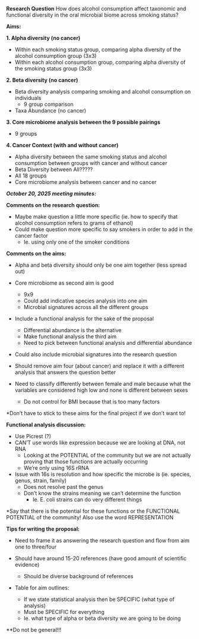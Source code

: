 **Research Question**
How does alcohol consumption affect taxonomic and functional diversity in the oral microbial biome across smoking status?

**Aims:**

**1. Alpha diversity (no cancer)**
- Within each smoking status group, comparing alpha diversity of the alcohol consumption group (3x3)
- Within each alcohol consumption group, comparing alpha diversity of the smoking status group (3x3)

**2. Beta diversity  (no cancer)**
- Beta diversity analysis comparing smoking and alcohol consumption on individuals
  - 9 group comparison
- Taxa Abundance  (no cancer)

**3. Core microbiome analysis between the 9 possible pairings**
- 9 groups

**4. Cancer Context	 (with and without cancer)**
- Alpha diversity between the same smoking status and alcohol consumption between groups with cancer and without cancer
- Beta Diversity between All?????
- All 18 groups
- Core microbiome analysis between cancer and no cancer

***October 20, 2025 meeting minutes:***

**Comments on the research question:**
- Maybe make question a little more specific (ie. how to specify that alcohol consumption refers to grams of ethanol)
- Could make question more specific to say smokers in order to add in the cancer factor
  - Ie. using only one of the smoker conditions

**Comments on the aims:**
- Alpha and beta diversity should only be one aim together (less spread out)

- Core microbiome as second aim is good
  - 9x9
  - Could add indicative species analysis into one aim
  - Microbial signatures across all the different groups

- Include a functional analysis for the sake of the proposal
  - Differential abundance is the alternative
  - Make functional analysis the third aim
  - Need to pick between functional analysis and differential abundance

- Could also include microbial signatures into the research question
- Should remove aim four (about cancer) and replace it with a different analysis that answers the question better
- Need to classify differently between female and male because what the variables are considered high low and none is different between sexes
  - Do not control for BMI because that is too many factors

*Don’t have to stick to these aims for the final project if we don’t want to!

**Functional analysis discussion:**
- Use Picrest (?)
- CAN’T use words like expression because we are looking at DNA, not RNA
  - Looking at the POTENTIAL of the community but we are not actually proving that those functions are actually occurring
  - We’re only using 16S rRNA
- Issue with 16s is resolution and how specific the microbe is (ie. species, genus, strain, family)
  - Does not resolve past the genus
  - Don’t know the strains meaning we can’t determine the function
    - Ie. E. coli strains can do very different things

*Say that there is the potential for these functions or the FUNCTIONAL POTENTIAL of the community!
Also use the word REPRESENTATION

**Tips for writing the proposal:**
- Need to frame it as answering the research question and flow from aim one to three/four
- Should have around 15-20 references (have good amount of scientific evidence)
  - Should be diverse background of references

- Table for aim outlines:
  - If we state statistical analysis then be SPECIFIC (what type of analysis)
  - Must be SPECIFIC for everything
  - Ie. what type of alpha or beta diversity we are going to be doing

**Do not be general!!!
